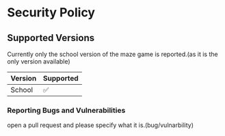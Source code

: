 # Security Policy

## Supported Versions

Currently only the school version of the maze game is reported.(as it is the only version available)

| Version | Supported          |
| ------- | ------------------ |
| School   | :white_check_mark: |

### Reporting Bugs and Vulnerabilities

open a pull request and please specify what it is.(bug/vulnarbility)

